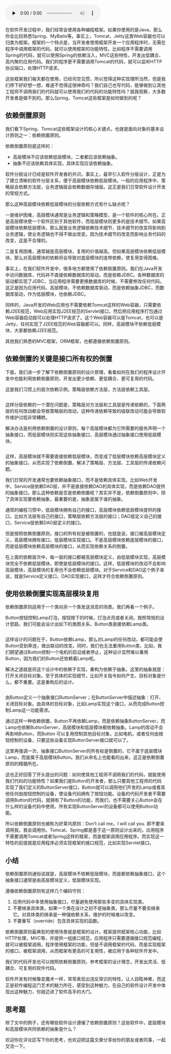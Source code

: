 <audio id="audio" title="12 | 软件设计的依赖倒置原则：如何不依赖代码却可以复用它的功能？" controls="" preload="none"><source id="mp3" src="https://static001.geekbang.org/resource/audio/57/39/57148bc5e94de243c9f0a02f604a2239.mp3"></audio>

在软件开发过程中，我们经常会使用各种编程框架。如果你使用的是Java，那么你会比较熟悉Spring、MyBatis等。事实上，Tomcat、Jetty这类Web容器也可以归类为框架。框架的一个特点是，当开发者使用框架开发一个应用程序时，无需在程序中调用框架的代码，就可以使用框架的功能特性。比如程序不需要调用Spring的代码，就可以使用Spring的依赖注入，MVC这些特性，开发出低耦合、高内聚的应用代码。我们的程序更不需要调用Tomcat的代码，就可以监听HTTP协议端口，处理HTTP请求。

这些框架我们每天都在使用，已经司空见惯，所以觉得这种实现理所当然，但是我们停下好好想一想，难道不觉得这很神奇吗？我们自己也写代码，能够做到让其他工程师不调用我们的代码就可以使用我们的代码的功能特性吗？就我观察，大多数开发者是做不到的。那么Spring、Tomcat这些框架是如何做到的呢？

## 依赖倒置原则

我们看下Spring、Tomcat这些框架设计的核心关键点，也就是面向对象的基本设计原则之一：依赖倒置原则。

依赖倒置原则是这样的：

- 高层模块不应该依赖低层模块，二者都应该依赖抽象。
- 抽象不应该依赖具体实现，具体实现应该依赖抽象。

软件分层设计已经是软件开发者的共识。事实上，最早引入软件分层设计，正是为了建立清晰的软件分层关系，便于高层模块依赖低层模块。一般的应用程序中，策略层会依赖方法层，业务逻辑层会依赖数据存储层。这正是我们日常软件设计开发的常规方式。

那么这种高层模块依赖低层模块的分层依赖方式有什么缺点呢？

一是维护困难，高层模块通常是业务逻辑和策略模型，是一个软件的核心所在。正是高层模块使一个软件区别于其他软件，而低层模块则更多的是技术细节。如果高层模块依赖低层模块，那么就是业务逻辑依赖技术细节，技术细节的改变将影响到业务逻辑，使业务逻辑也不得不做出改变。因为技术细节的改变而影响业务代码的改变，这是不合理的。

二是复用困难，通常越是高层模块，复用的价值越高。但如果高层模块依赖低层模块，那么对高层模块的依赖将会导致对底层模块的连带依赖，使复用变得困难。

事实上，在我们软件开发中，很多地方都使用了依赖倒置原则。我们在Java开发中访问数据库，代码并不直接依赖数据库的驱动，而是依赖JDBC。各种数据库的驱动都实现了JDBC，当应用程序需要更换数据库的时候，不需要修改任何代码。这正是因为应用代码，高层模块，不依赖数据库驱动，而是依赖抽象JDBC，而数据库驱动，作为低层模块，也依赖JDBC。

同样的，Java开发的Web应用也不需要依赖Tomcat这样的Web容器，只需要依赖J2EE规范，Web应用实现J2EE规范的Servlet接口，然后把应用程序打包通过Web容器启动就可以处理HTTP请求了。这个Web容器可以是Tomcat，也可以是Jetty，任何实现了J2EE规范的Web容器都可以。同样，高层模块不依赖低层模块，大家都依赖J2EE规范。

其他我们熟悉的MVC框架，ORM框架，也都遵循依赖倒置原则。

## 依赖倒置的关键是接口所有权的倒置

下面，我们进一步了解下依赖倒置原则的设计原理，看看如何在我们的程序设计开发中也能利用依赖倒置原则，开发出更少依赖、更低耦合、更可复用的代码。

这是我们习惯上的层次依赖示例，策略层依赖方法层，方法层依赖工具层。

<img src="https://static001.geekbang.org/resource/image/46/df/4642c03ba5b5f36baac550326e0943df.png" alt="">

这样分层依赖的一个潜在问题是，策略层对方法层和工具层是传递依赖的，下面两层的任何改动都会导致策略层的改动，这种传递依赖导致的级联改动可能会导致软件维护过程非常糟糕。

解决办法是利用依赖倒置的设计原则，每个高层模块都为它所需要的服务声明一个抽象接口，而低层模块则实现这些抽象接口，高层模块通过抽象接口使用低层模块。

<img src="https://static001.geekbang.org/resource/image/80/7e/80d012cfab510eb1d4e7a57ab2f6277e.png" alt="">

这样，高层模块就不需要直接依赖低层模块，而变成了低层模块依赖高层模块定义的抽象接口，从而实现了依赖倒置，解决了策略层、方法层、工具层的传递依赖问题。

我们日常的开发通常也要依赖抽象接口，而不是依赖具体实现。比如Web开发中，Service层依赖DAO层，并不是直接依赖DAO的具体实现，而是依赖DAO提供的抽象接口。那么这种依赖是否是依赖倒置呢？其实并不是，依赖倒置原则中，除了具体实现要依赖抽象，最重要的是，抽象是属于谁的抽象。

通常的编程习惯中，低层模块拥有自己的接口，高层模块依赖低层模块提供的接口，比如方法层有自己的接口，策略层依赖方法层的接口；DAO层定义自己的接口，Service层依赖DAO层定义的接口。

但是按照依赖倒置原则，接口的所有权是被倒置的，也就是说，接口被高层模块定义，高层模块拥有接口，低层模块实现接口。不是高层模块依赖底层模块的接口，而是低层模块依赖高层模块的接口，从而实现依赖关系的倒置。

在上面的依赖层次中，每一层的接口都被高层模块定义，由低层模块实现，高层模块完全不依赖低层模块，即使是低层模块的接口。这样，低层模块的改动不会影响高层模块，高层模块的复用也不会依赖低层模块。对于Service和DAO这个例子来说，就是Service定义接口，DAO实现接口，这样才符合依赖倒置原则。

## 使用依赖倒置实现高层模块复用

依赖倒置原则适用于一个类向另一个类发送消息的场景。我们再看一个例子。

Button按钮控制Lamp灯泡，按钮按下的时候，灯泡点亮或者关闭。按照常规的设计思路，我们可能会设计出如下的类图关系，Button类直接依赖Lamp类。

<img src="https://static001.geekbang.org/resource/image/bd/2a/bd66b7500645cff489244fb6b1a85a2a.png" alt="">

这样设计的问题在于，Button依赖Lamp，那么对Lamp的任何改动，都可能会使Button受到牵连，做出联动的改变。同时，我们也无法重用Button类，比如，我们期望通过Button控制一个电机的启动或者停止，这种设计显然难以重用Button，因为我们的Button还依赖着Lamp呢。

解决之道就是将这个设计中的依赖于实现，重构为依赖于抽象。这里的抽象就是：打开关闭目标对象。至于具体的实现细节，比如开关指令如何产生，目标对象是什么，都不重要。这是重构后的设计。

<img src="https://static001.geekbang.org/resource/image/48/06/48774cef9ca8ee0a44797c4482820b06.png" alt="">

由Button定义一个抽象接口ButtonServer；在ButtonServer中描述抽象：打开、关闭目标对象。由具体的目标对象，比如Lamp实现这个接口，从而完成Button控制Lamp这一功能需求。

通过这样一种依赖倒置，Button不再依赖Lamp，而是依赖抽象ButtonServer，而Lamp也依赖ButtonServer，高层模块和低层模块都依赖抽象。Lamp的改动不会再影响Button，而Button 可以复用控制其他目标对象，比如电机，或者任何由按钮控制的设备，只要这些设备实现ButtonServer接口就可以了。

这里再强调一次，抽象接口ButtonServer的所有权是倒置的，它不属于底层模块Lamp，而是属于高层模块Button。我们从命名上也能看的出来，这正是依赖倒置原则的精髓所在。

这也正好回答了开头提出的问题：如何使其他工程师不调用我们的代码，就能使用我们代码的功能特性？如果我们是Button的开发者，那么只要其他工程师的代码实现了我们定义的ButtonServer接口，Button就可以调用他们开发的Lamp或者其他任何由按钮控制的设备，使设备代码拥有了按钮功能。设备的代码开发者不需要调用Button的代码，就拥有了Button的功能，而我们，也不需要关心Button会在什么样的设备代码中使用，所有实现ButtonServer的设备都可以使用Button功能。

所以依赖倒置原则也被称为好莱坞原则：Don’t call me，I will call you. 即不要来调用我，我会调用你。Tomcat、Spring都是基于这一原则设计出来的，应用程序不需要调用Tomcat或者Spring这样的框架，而是框架调用应用程序。而实现这一特性的前提就是应用程序必须实现框架的接口规范，比如实现Servlet接口。

## 小结

依赖倒置原则通俗说就是，高层模块不依赖低层模块，而是都依赖抽象接口，这个抽象接口通常是由高层模块定义，低层模块实现。

遵循依赖倒置原则有这样几个编码守则：

1. 应用代码中多使用抽象接口，尽量避免使用那些多变的具体实现类。
1. 不要继承具体类，如果一个类在设计之初不是抽象类，那么尽量不要去继承它。对具体类的继承是一种强依赖关系，维护的时候难以改变。
1. 不要重写（override）包含具体实现的函数。

依赖倒置原则最典型的使用场景就是框架的设计。框架提供框架核心功能，比如HTTP处理，MVC等，并提供一组接口规范，应用程序只需要遵循接口规范编程，就可以被框架调用。程序使用框架的功能，但是不调用框架的代码，而是实现框架的接口，被框架调用，从而框架有更高的可复用性，被应用于各种软件开发中。

我们的代码开发也可以按照依赖倒置原则，参考框架的设计理念，开发出灵活、低耦合、可复用的软件代码。

软件开发有时候像变魔术一样，常常表现出违反常识的特性，让人目眩神晕，而这正是软件编程这门艺术的魅力所在，感受到这种魅力，在自己的软件设计开发中体现出这种魅力，你就迈进了软件高手的大门。

## 思考题

除了文中的例子，还有哪些软件设计遵循了依赖倒置原则？这些软件中，底层模块和高层模块共同依赖的抽象是什么？

欢迎你在评论区写下你的思考，也欢迎把这篇文章分享给你的朋友或者同事，一起交流一下。
